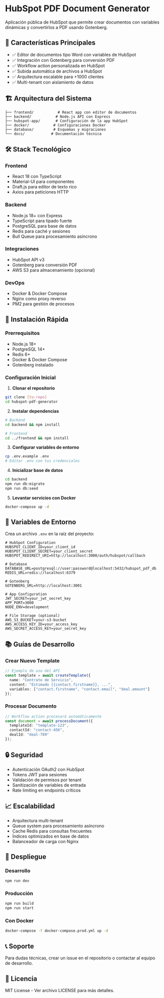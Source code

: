 # HubSpot PDF Document Generator

Aplicación pública de HubSpot que permite crear documentos con variables dinámicas y convertirlos a PDF usando Gotenberg.

## 🚀 Características Principales

- ✅ Editor de documentos tipo Word con variables de HubSpot
- ✅ Integración con Gotenberg para conversión PDF
- ✅ Workflow action personalizada en HubSpot
- ✅ Subida automática de archivos a HubSpot
- ✅ Arquitectura escalable para +1000 clientes
- ✅ Multi-tenant con aislamiento de datos

## 🏗️ Arquitectura del Sistema

```
├── frontend/           # React app con editor de documentos
├── backend/           # Node.js API con Express
├── hubspot-app/       # Configuración de la app HubSpot
├── docker/           # Configuraciones Docker
├── database/         # Esquemas y migraciones
└── docs/            # Documentación técnica
```

## 🛠️ Stack Tecnológico

### Frontend
- React 18 con TypeScript
- Material-UI para componentes
- Draft.js para editor de texto rico
- Axios para peticiones HTTP

### Backend
- Node.js 18+ con Express
- TypeScript para tipado fuerte
- PostgreSQL para base de datos
- Redis para caché y sesiones
- Bull Queue para procesamiento asíncrono

### Integraciones
- HubSpot API v3
- Gotenberg para conversión PDF
- AWS S3 para almacenamiento (opcional)

### DevOps
- Docker & Docker Compose
- Nginx como proxy reverso
- PM2 para gestión de procesos

## 🚦 Instalación Rápida

### Prerrequisitos
- Node.js 18+
- PostgreSQL 14+
- Redis 6+
- Docker & Docker Compose
- Gotenberg instalado

### Configuración Inicial

1. **Clonar el repositorio**
```bash
git clone [tu-repo]
cd hubspot-pdf-generator
```

2. **Instalar dependencias**
```bash
# Backend
cd backend && npm install

# Frontend  
cd ../frontend && npm install
```

3. **Configurar variables de entorno**
```bash
cp .env.example .env
# Editar .env con tus credenciales
```

4. **Inicializar base de datos**
```bash
cd backend
npm run db:migrate
npm run db:seed
```

5. **Levantar servicios con Docker**
```bash
docker-compose up -d
```

## 🔧 Variables de Entorno

Crea un archivo `.env` en la raíz del proyecto:

```env
# HubSpot Configuration
HUBSPOT_CLIENT_ID=your_client_id
HUBSPOT_CLIENT_SECRET=your_client_secret
HUBSPOT_REDIRECT_URI=http://localhost:3000/auth/hubspot/callback

# Database
DATABASE_URL=postgresql://user:password@localhost:5432/hubspot_pdf_db
REDIS_URL=redis://localhost:6379

# Gotenberg
GOTENBERG_URL=http://localhost:3001

# App Configuration  
JWT_SECRET=your_jwt_secret_key
APP_PORT=3000
NODE_ENV=development

# File Storage (optional)
AWS_S3_BUCKET=your-s3-bucket
AWS_ACCESS_KEY_ID=your_access_key
AWS_SECRET_ACCESS_KEY=your_secret_key
```

## 📚 Guías de Desarrollo

### Crear Nuevo Template
```typescript
// Ejemplo de uso del API
const template = await createTemplate({
  name: "Contrato de Servicio",
  content: "Estimado {{contact.firstname}}, ...",
  variables: ["contact.firstname", "contact.email", "deal.amount"]
});
```

### Procesar Documento
```typescript
// Workflow action procesará automáticamente
const document = await processDocument({
  templateId: "template-123",
  contactId: "contact-456",
  dealId: "deal-789"
});
```

## 🔒 Seguridad

- Autenticación OAuth2 con HubSpot
- Tokens JWT para sesiones
- Validación de permisos por tenant
- Sanitización de variables de entrada
- Rate limiting en endpoints críticos

## 📈 Escalabilidad

- Arquitectura multi-tenant
- Queue system para procesamiento asíncrono  
- Cache Redis para consultas frecuentes
- Índices optimizados en base de datos
- Balanceador de carga con Nginx

## 🚀 Despliegue

### Desarrollo
```bash
npm run dev
```

### Producción
```bash
npm run build
npm run start
```

### Con Docker
```bash
docker-compose -f docker-compose.prod.yml up -d
```

## 📞 Soporte

Para dudas técnicas, crear un issue en el repositorio o contactar al equipo de desarrollo.

## 📄 Licencia

MIT License - Ver archivo LICENSE para más detalles.